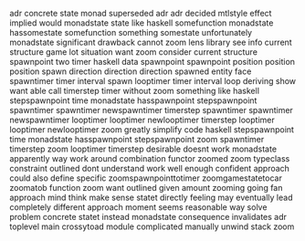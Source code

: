adr concrete state monad superseded adr adr decided mtlstyle effect implied would monadstate state like haskell somefunction monadstate hassomestate somefunction something somestate unfortunately monadstate significant drawback cannot zoom lens library see info current structure game lot situation want zoom consider current structure spawnpoint two timer haskell data spawnpoint spawnpoint position position position spawn direction direction direction spawned entity face spawntimer timer interval spawn looptimer timer interval loop deriving show want able call timerstep timer without zoom something like haskell stepspawnpoint time monadstate hasspawnpoint stepspawnpoint spawntimer spawntimer newspawntimer timerstep spawntimer spawntimer newspawntimer looptimer looptimer newlooptimer timerstep looptimer looptimer newlooptimer zoom greatly simplify code haskell stepspawnpoint time monadstate hasspawnpoint stepspawnpoint zoom spawntimer timerstep zoom looptimer timerstep desirable doesnt work monadstate apparently way work around combination functor zoomed zoom typeclass constraint outlined dont understand work well enough confident approach could also define specific zoomspawnpointtotimer zoomgamestatetocar zoomatob function zoom want outlined given amount zooming going fan approach mind think make sense statet directly feeling may eventually lead completely different approach moment seems reasonable way solve problem concrete statet instead monadstate consequence invalidates adr toplevel main crossytoad module complicated manually unwind stack zoom